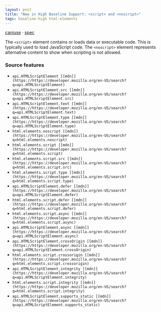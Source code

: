 ```yaml
---
layout: post
title: "New in High Baseline Support: <script> and <noscript>"
tags: baseline-high html-elements
---
```


[caniuse](https://caniuse.com/?search=script) · [spec](https://html.spec.whatwg.org/multipage/scripting.html#script)

The `<script>` element contains or loads data or executable code. This is typically used to load JavaScript code. The `<noscript>` element represents alternative content to show when scripting is not allowed.

### Source features

- ``api.HTMLScriptElement [[mdn]](https://https://developer.mozilla.org/en-US/search?q=api.HTMLScriptElement)``
- ``api.HTMLScriptElement.src [[mdn]](https://https://developer.mozilla.org/en-US/search?q=api.HTMLScriptElement.src)``
- ``api.HTMLScriptElement.text [[mdn]](https://https://developer.mozilla.org/en-US/search?q=api.HTMLScriptElement.text)``
- ``api.HTMLScriptElement.type [[mdn]](https://https://developer.mozilla.org/en-US/search?q=api.HTMLScriptElement.type)``
- ``html.elements.noscript [[mdn]](https://https://developer.mozilla.org/en-US/search?q=html.elements.noscript)``
- ``html.elements.script [[mdn]](https://https://developer.mozilla.org/en-US/search?q=html.elements.script)``
- ``html.elements.script.src [[mdn]](https://https://developer.mozilla.org/en-US/search?q=html.elements.script.src)``
- ``html.elements.script.type [[mdn]](https://https://developer.mozilla.org/en-US/search?q=html.elements.script.type)``
- ``api.HTMLScriptElement.defer [[mdn]](https://https://developer.mozilla.org/en-US/search?q=api.HTMLScriptElement.defer)``
- ``html.elements.script.defer [[mdn]](https://https://developer.mozilla.org/en-US/search?q=html.elements.script.defer)``
- ``html.elements.script.async [[mdn]](https://https://developer.mozilla.org/en-US/search?q=html.elements.script.async)``
- ``api.HTMLScriptElement.async [[mdn]](https://https://developer.mozilla.org/en-US/search?q=api.HTMLScriptElement.async)``
- ``api.HTMLScriptElement.crossOrigin [[mdn]](https://https://developer.mozilla.org/en-US/search?q=api.HTMLScriptElement.crossOrigin)``
- ``html.elements.script.crossorigin [[mdn]](https://https://developer.mozilla.org/en-US/search?q=html.elements.script.crossorigin)``
- ``api.HTMLScriptElement.integrity [[mdn]](https://https://developer.mozilla.org/en-US/search?q=api.HTMLScriptElement.integrity)``
- ``html.elements.script.integrity [[mdn]](https://https://developer.mozilla.org/en-US/search?q=html.elements.script.integrity)``
- ``api.HTMLScriptElement.supports_static [[mdn]](https://https://developer.mozilla.org/en-US/search?q=api.HTMLScriptElement.supports_static)``
